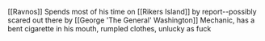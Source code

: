 [[Ravnos]]
Spends most of his time on [[Rikers Island]] by report--possibly scared out there by [[George 'The General' Washington]]
Mechanic, has a bent cigarette in his mouth, rumpled clothes, unlucky as fuck